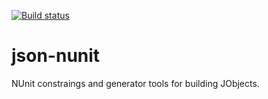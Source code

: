 [![Build status](https://ci.appveyor.com/api/projects/status/dmtkveq6arhyrthy?svg=true)](https://ci.appveyor.com/project/jeme/json-nunit)

# json-nunit
NUnit constraings and generator tools for building JObjects.
